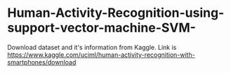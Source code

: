 # Human-Activity-Recognition-using-support-vector-machine-SVM-


Download dataset and it's information from Kaggle. Link is
https://www.kaggle.com/uciml/human-activity-recognition-with-smartphones/download
